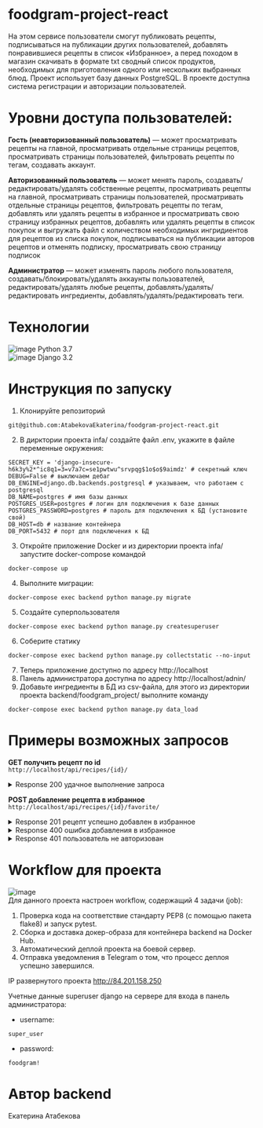 # foodgram-project-react
На этом сервисе пользователи смогут публиковать рецепты, подписываться на публикации других пользователей, добавлять понравившиеся рецепты в список «Избранное», а перед походом в магазин скачивать в формате txt сводный список продуктов, необходимых для приготовления одного или нескольких выбранных блюд. Проект использует базу данных PostgreSQL. В проекте доступна система регистрации и авторизации пользователей.


# Уровни доступа пользователей:
**Гость (неавторизованный пользователь)** — может просматривать рецепты на главной, просматривать отдельные страницы рецептов, просматривать страницы пользователей, фильтровать рецепты по тегам, создавать аккаунт.

**Авторизованный пользователь** — может менять пароль, создавать/редактировать/удалять
собственные рецепты, просматривать рецепты на главной, просматривать страницы пользователей, просматривать отдельные страницы рецептов, фильтровать рецепты по тегам, добавлять или удалять рецепты в избранное и просматривать свою страницу избранных рецептов, добавлять или удалять рецепты в список покупок и выгружать файл с количеством необходимых ингридиентов для рецептов из списка покупок, подписываться на публикации авторов рецептов и отменять подписку, просматривать свою страницу подписок

**Администратор** — может изменять пароль любого пользователя, создавать/блокировать/удалять аккаунты пользователей, редактировать/удалять любые рецепты, добавлять/удалять/редактировать ингредиенты, добавлять/удалять/редактировать теги.


# Технологии
![image](https://img.shields.io/badge/Python-FFD43B?style=for-the-badge&logo=python&logoColor=blue) Python 3.7<br/>
![image](https://img.shields.io/badge/Django-092E20?style=for-the-badge&logo=django&logoColor=green) Django 3.2


# Инструкция по запуску
1. Клонируйте репозиторий 
```
git@github.com:AtabekovaEkaterina/foodgram-project-react.git
```
2. В дирктории проекта infa/ создайте файл .env, укажите в файле переменные окружения:
```
SECRET_KEY = 'django-insecure-h6k3y%2*^ic8q1=3=v7a7c=se1pwtwu^srvpqg$1o$o$9aimdz' # секретный ключ 
DEBUG=False # выключаем дебаг
DB_ENGINE=django.db.backends.postgresql # указываем, что работаем с postgresql
DB_NAME=postgres # имя базы данных
POSTGRES_USER=postgres # логин для подключения к базе данных
POSTGRES_PASSWORD=postgres # пароль для подключения к БД (установите свой)
DB_HOST=db # название контейнера
DB_PORT=5432 # порт для подключения к БД
```
3. Откройте приложение Docker и из директории проекта infa/ запустите docker-compose командой
```
docker-compose up
```
4. Выполните миграции: 
```
docker-compose exec backend python manage.py migrate
```
5. Создайте суперпользователя 
```
docker-compose exec backend python manage.py createsuperuser
```
6. Соберите статику
```
docker-compose exec backend python manage.py collectstatic --no-input
```
7. Теперь приложение доступно по адресу http://localhost
8. Панель администратора доступна по адресу http://localhost/adnin/
9. Добавьте ингредиенты в БД из csv-файла, для этого из директории проекта backend/foodgram_project/ выполните команду
```
docker-compose exec backend python manage.py data_load
```


# Примеры возможных запросов
**GET получить рецепт по id**<br>
`http://localhost/api/recipes/{id}/`
<details><summary>Response 200 удачное выполнение запроса</summary>
{<br>
  "id": 0,<br>
  "tags": [<br>
    {<br>
      "id": 0,<br>
      "name": "Завтрак",<br>
      "color": "#E26C2D",<br>
      "slug": "breakfast"<br>
    }<br>
  ],<br>
  "author": {<br>
    "email": "user@example.com",<br>
    "id": 0,<br>
    "username": "string",<br>
    "first_name": "Вася",<br>
    "last_name": "Пупкин",<br>
    "is_subscribed": false<br>
  },<br>
  "ingredients": [<br>
    {<br>
      "id": 0,<br>
      "name": "Картофель отварной",<br>
      "measurement_unit": "г",<br>
      "amount": 1<br>
    }<br>
  ],<br>
  "is_favorited": true,<br>
  "is_in_shopping_cart": true,<br>
  "name": "string",<br>
  "image": "http://foodgram.example.org/media/recipes/images/image.jpeg",<br>
  "text": "string",<br>
  "cooking_time": 1<br>
}
</details>

**POST добавление рецепта в избранное**<br>
`http://localhost/api/recipes/{id}/favorite/`
<details><summary>Response 201 рецепт уcпешно добавлен в избранное</summary>
{<br>
  "id": 0,<br>
  "name": "string",<br>
  "image": "http://foodgram.example.org/media/recipes/images/image.jpeg",<br>
  "cooking_time": 1<br>
}
</details>
<details><summary>Response 400 ошибка добавления в избранное</summary>
{<br>
"errors": "string"<br>
}
</details>
<details><summary>Response 401 пользователь не авторизован</summary>
{<br>
  "detail": "Учетные данные не были предоставлены."<br>
}
</details>


# Workflow для проекта
![image](https://github.com/AtabekovaEkaterina/foodgram-project-react/actions/workflows/foodgram_project.yml/badge.svg)<br/>
Для данного проекта настроен workflow, содержащий 4 задачи (job):
1. Проверка кода на соответствие стандарту PEP8 (с помощью пакета flake8) и запуск pytest.
2. Сборка и доставка докер-образа для контейнера backend на Docker Hub.
3. Автоматический деплой проекта на боевой сервер.
4. Отправка уведомления в Telegram о том, что процесс деплоя успешно завершился.

IP развернутого проекта http://84.201.158.250<br/>

Учетные данные superuser django на сервере для входа в панель администратора:<br/>
- username: 
```
super_user
```
- password: 
```
foodgram!
```

# Автор backend
Екатерина Атабекова<br>


